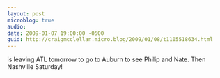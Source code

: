 ```yaml
---
layout: post
microblog: true
audio: 
date: 2009-01-07 19:00:00 -0500
guid: http://craigmcclellan.micro.blog/2009/01/08/t1105518634.html
---
```

is leaving ATL tomorrow to go to Auburn to see Philip and Nate. Then Nashville Saturday!
